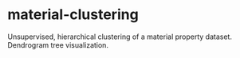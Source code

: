 # material-clustering
Unsupervised, hierarchical clustering of a material property dataset. Dendrogram tree visualization.
